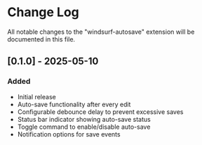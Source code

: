 # Change Log

All notable changes to the "windsurf-autosave" extension will be documented in this file.

## [0.1.0] - 2025-05-10

### Added
- Initial release
- Auto-save functionality after every edit
- Configurable debounce delay to prevent excessive saves
- Status bar indicator showing auto-save status
- Toggle command to enable/disable auto-save
- Notification options for save events